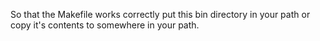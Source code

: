 So that the Makefile works correctly put this bin directory in your path
or copy it's contents to somewhere in your path.

